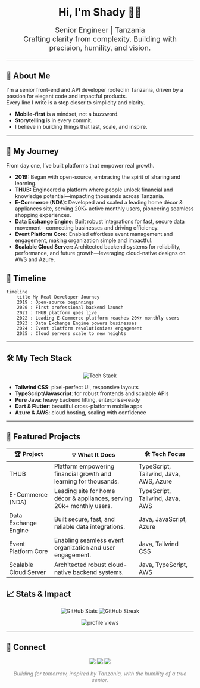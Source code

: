 <!-- Modern, Pixel-Perfect GitHub Profile README for shadythedecipher -->

<h1 align="center" style="font-family:SF Pro Display, Montserrat, Arial, sans-serif; font-weight:700;">
  Hi, I'm Shady 👨‍💻
</h1>
<p align="center" style="font-size:1.2rem; color:#333;">Senior Engineer | Tanzania<br>
Crafting clarity from complexity. Building with precision, humility, and vision.</p>

---

## 🚀 About Me

I'm a senior front-end and API developer rooted in Tanzania, driven by a passion for elegant code and impactful products.  
Every line I write is a step closer to simplicity and clarity.  
- **Mobile-first** is a mindset, not a buzzword.
- **Storytelling** is in every commit.
- I believe in building things that last, scale, and inspire.

---

## 🧭 My Journey

From day one, I’ve built platforms that empower real growth.  
- **2019:** Began with open-source, embracing the spirit of sharing and learning.
- **THUB:** Engineered a platform where people unlock financial and knowledge potential—impacting thousands across Tanzania.
- **E-Commerce (NDA):** Developed and scaled a leading home décor & appliances site, serving 20K+ active monthly users, pioneering seamless shopping experiences.
- **Data Exchange Engine:** Built robust integrations for fast, secure data movement—connecting businesses and driving efficiency.
- **Event Platform Core:** Enabled effortless event management and engagement, making organization simple and impactful.
- **Scalable Cloud Server:** Architected backend systems for reliability, performance, and future growth—leveraging cloud-native designs on AWS and Azure.

## 📅 Timeline

```mermaid
timeline
    title My Real Developer Journey
    2019 : Open-source beginnings
    2020 : First professional backend launch
    2021 : THUB platform goes live
    2022 : Leading E-Commerce platform reaches 20K+ monthly users
    2023 : Data Exchange Engine powers businesses
    2024 : Event platform revolutionizes engagement
    2025 : Cloud servers scale to new heights
```
  
---

## 🛠️ My Tech Stack

<p align="center">
  <img src="https://skillicons.dev/icons?i=tailwind,typescript,javascript,java,dart,flutter,azure,aws" alt="Tech Stack" />
</p>

- **Tailwind CSS**: pixel-perfect UI, responsive layouts
- **TypeScript/Javascript**: for robust frontends and scalable APIs
- **Pure Java**: heavy backend lifting, enterprise-ready
- **Dart & Flutter**: beautiful cross-platform mobile apps
- **Azure & AWS**: cloud hosting, scaling with confidence

---

## 🚀 Featured Projects

| 🏆 Project         | 💡 What It Does                                                            | 🛠️ Tech Focus          |
|------------------- |---------------------------------------------------------------------------|------------------------|
| THUB              | Platform empowering financial growth and learning for thousands.            | TypeScript, Tailwind, Java, AWS, Azure |
| E-Commerce (NDA)  | Leading site for home décor & appliances, serving 20k+ monthly users.       | TypeScript, Tailwind, Java, AWS        |
| Data Exchange Engine | Built secure, fast, and reliable data integrations.                      | Java, JavaScript, Azure                |
| Event Platform Core  | Enabling seamless event organization and user engagement.                | Java, Tailwind CSS                     |
| Scalable Cloud Server | Architected robust cloud-native backend systems.                        | Java, TypeScript, AWS                  |


## 📈 Stats & Impact

<p align="center">
  <img src="https://github-readme-stats.vercel.app/api?username=shadythedecipher&show_icons=true&theme=react&hide_border=true" alt="GitHub Stats" />
  <img src="https://github-readme-streak-stats.herokuapp.com?user=shadythedecipher&theme=react&hide_border=true" alt="GitHub Streak" />
</p>
<p align="center">
  <img src="https://komarev.com/ghpvc/?username=shadythedecipher&label=Profile+Views&color=0e75b6&style=flat" alt="profile views" />
</p>

---

## 🤝 Connect

<p align="center">
  <a href="https://linkedin.com/in/shadythedecipher"><img src="https://img.shields.io/badge/-LinkedIn-blue?style=flat-square&logo=linkedin&logoColor=white" /></a>
  <a href="https://twitter.com/shadythedecipher"><img src="https://img.shields.io/badge/-Twitter-1da1f2?style=flat-square&logo=twitter&logoColor=white" /></a>
  <a href="mailto:your.email@example.com"><img src="https://img.shields.io/badge/-Email-D14836?style=flat-square&logo=gmail&logoColor=white" /></a>
</p>

<p align="center" style="color:#888;">
  <em>Building for tomorrow, inspired by Tanzania, with the humility of a true senior.</em>
</p>

<!--
  Crafted for mobile-first experience.
  Real journey, real code, real impact.
  If you see this, you know what senior looks like.
-->
